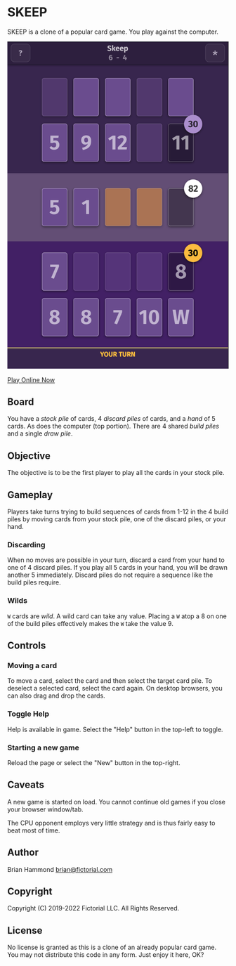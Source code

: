 # SKEEP

SKEEP is a clone of a popular card game.  You play against the computer.

![gameplay](images/gameplay.png)

[Play Online Now](https://skeep.glitch.me)

## Board

You have a *stock pile* of cards, 4 *discard piles* of cards, and a *hand* of 5
cards.  As does the computer (top portion).  There are 4 shared *build piles*
and a single *draw pile*.

## Objective

The objective is to be the first player to play all the cards in your stock pile.

## Gameplay

Players take turns trying to build sequences of cards from 1-12 in the 4
build piles by moving cards from your stock pile, one of the discard piles, or
your hand.

### Discarding

When no moves are possible in your turn, discard a card from your hand to one of
4 discard piles. If you play all 5 cards in your hand, you will be drawn
another 5 immediately.  Discard piles do not require a sequence like the build
piles require.

### Wilds

`W` cards are *wild*.  A wild card can take any value.  Placing a `W` atop a 8
on one of the build piles effectively makes the `W` take the value 9.

## Controls

### Moving a card

To move a card, select the card and then select the target card pile.
To deselect a selected card, select the card again.
On desktop browsers, you can also drag and drop the cards.

### Toggle Help

Help is available in game.  Select the "Help" button in the top-left to toggle.

### Starting a new game

Reload the page or select the "New" button in the top-right.

## Caveats

A new game is started on load.  You cannot continue old games if you close your
browser window/tab.

The CPU opponent employs very little strategy and is thus fairly easy to beat
most of time.

## Author

Brian Hammond <brian@fictorial.com>

## Copyright

Copyright (C) 2019-2022 Fictorial LLC.  All Rights Reserved.

## License

No license is granted as this is a clone of an already popular card game.
You may not distribute this code in any form.  Just enjoy it here, OK?
